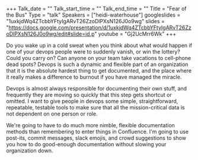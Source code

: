 +++
Talk_date = ""
Talk_start_time = ""
Talk_end_time = ""
Title = "Fear of the Bus"
Type = "talk"
Speakers = ["heidi-waterhouse"]
googleslides = "1uxkjdWq4ZTcbbYFtyIgARvT26ZzoDlPXsN126J0o9wg"
slides = "https://docs.google.com/presentation/d/1uxkjdWq4ZTcbbYFtyIgARvT26ZzoDlPXsN126J0o9wg/edit#slide=id.p"
youtube = "Gj2UcMrr6Wk"
+++

Do you wake up in a cold sweat when you think about what would happen if one of your devops people were to suddenly vanish, or win the lottery? Could you carry on? Can anyone on your team take vacations to cell-phone dead spots? Devops is such a dynamic and flexible part of an organization that it is the absolute hardest thing to get documented, and the place where it really makes a difference to burnout if you have managed the miracle.

Devops is almost always responsible for documenting their own stuff, and frequently they are moving so quickly that this step gets shortcut or omitted. I want to give people in devops some simple, straightforward, repeatable, testable tools to make sure that all the mission-critical data is not dependent on one person or role.

We're going to have to do much more nimble, flexible documentation methods than remembering to enter things in Confluence. I'm going to use post-its, commit messages, slack emojis, and crowd suggestions to show you how to do good-enough documentation without slowing your organization down.
